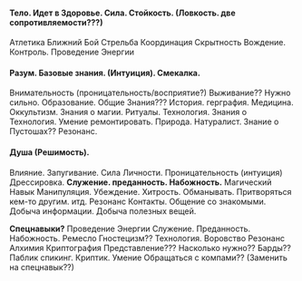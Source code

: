 #### Тело. Идет в Здоровье. Сила. Стойкость. (Ловкость. две сопротивляемости???)
Атлетика
Ближний Бой
Стрельба
Координация
Скрытность
Вождение. Контроль. 
Проведение Энергии
#### Разум. Базовые знания.  (Интуиция). Смекалка. 
Внимательность (проницательность/восприятие?)
Выживание?? Нужно сильно. 
Образование. Общие Знания??? История. герграфия. 
Медицина. 
Оккультизм. Знания о магии. Ритуалы. 
Технология. Знания о Технология. Умение ремонтировать. 
Природа. Натуралист. Знание о Пустошах??
Резонанс.
#### Душа (Решимость). 
Влияние. Запугивание. Сила Личности. 
Проницательность (интуиция)
Дрессировка. 
**Служение. преданность. Набожность.** Магический Навык
Манипуляция. Убеждение. 
Хитрость. Обманывать. Притворяться кем-то другим. итд. 
Резонанс
Контакты. Общение со знакомыми. Добыча информации. Добыча полезных вещей. 

**Спецнавыки?**
Проведение Энергии
Служение. Преданность. Набожность. 
Ремесло
Гностецизм??
Технология.
Воровство
Резонанс
Алхимия
Криптография
Представление??? Насколько нужно?? Барды?? Паблик спикинг. 
Криптик. Умение Обращаться с компами?? (Заменить на спецнавык??)